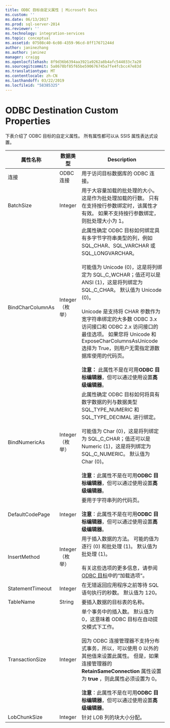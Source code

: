 ```yaml
---
title: ODBC 目标自定义属性 | Microsoft Docs
ms.custom: ''
ms.date: 06/13/2017
ms.prod: sql-server-2014
ms.reviewer: ''
ms.technology: integration-services
ms.topic: conceptual
ms.assetid: 07508c40-6c08-4359-96cd-8ff17671244d
author: janinezhang
ms.author: janinez
manager: craigg
ms.openlocfilehash: 8f9d36b6394aa3921a9262a8b4afc544033c7a20
ms.sourcegitcommit: 5a8678bf85f65be590676745a7fe4fcbcc47e83d
ms.translationtype: MT
ms.contentlocale: zh-CN
ms.lasthandoff: 03/22/2019
ms.locfileid: "58385325"
---
```

# <a name="odbc-destination-custom-properties"></a>ODBC Destination Custom Properties
  下表介绍了 ODBC 目标的自定义属性。 所有属性都可以从 SSIS 属性表达式设置。  
  
|属性名称|数据类型|Description|  
|-------------------|---------------|-----------------|  
|连接|ODBC 连接|用于访问目标数据库的 ODBC 连接。|  
|BatchSize|Integer|用于大容量加载的批处理的大小。 这是作为批处理加载的行数。 只有在支持按行参数绑定时，该属性才有效。 如果不支持按行参数绑定，则批处理大小为 1。|  
|BindCharColumnAs|Integer（枚举）|此属性确定 ODBC 目标如何绑定具有多字节字符串类型的列，例如 SQL_CHAR、SQL_VARCHAR 或 SQL_LONGVARCHAR。<br /><br /> 可能值为 Unicode (0)，这是将列绑定为 SQL_C_WCHAR；值还可以是 ANSI (1)，这是将列绑定为 SQL_C_CHAR。 默认值为 Unicode (0)。<br /><br /> Unicode 是支持将 CHAR 参数作为宽字符串绑定的大多数 ODBC 3.x 访问接口和 ODBC 2.x 访问接口的最佳选项。 如果您将 Unicode 和 ExposeCharColumnsAsUnicode 选择为 True，则用户无需指定源数据库使用的代码页。<br /><br /> **注意：** 此属性不是在可用**ODBC 目标编辑器**，但可以通过使用设置**高级编辑器**。|  
|BindNumericAs|Integer（枚举）|此属性确定 ODBC 目标如何将具有数字数据的列与数据类型 SQL_TYPE_NUMERIC 和 SQL_TYPE_DECIMAL 进行绑定。<br /><br /> 可能值为 Char (0)，这是将列绑定为 SQL_C_CHAR；值还可以是 Numeric (1)，这是将列绑定为 SQL_C_NUMERIC。 默认值为 Char (0)。<br /><br /> **注意**：此属性不是在可用**ODBC 目标编辑器**，但可以通过使用设置**高级编辑器**。|  
|DefaultCodePage|Integer|要用于字符串列的代码页。<br /><br /> **注意**：此属性不是在可用**ODBC 目标编辑器**，但可以通过使用设置**高级编辑器**。|  
|InsertMethod|Integer（枚举）|用于插入数据的方法。 可能的值为逐行 (0) 和批处理 (1)。 默认值为批处理 (1)。<br /><br /> 有关这些选项的更多信息，请参阅 [ODBC 目标](odbc-destination.md)中的“加载选项”。|  
|StatementTimeout|Integer|在无错返回应用程序之前等待 SQL 语句执行的秒数。 默认值为 120。|  
|TableName|String|要插入数据的目标表的名称。|  
|TransactionSize|Integer|单个事务中的插入数。 默认值为 0，这意味着 ODBC 目标在自动提交模式下工作。<br /><br /> 因为 ODBC 连接管理器不支持分布式事务，所以，可以使用 0 以外的其他值来设置此属性。 但是，如果连接管理器的 **RetainSameConnection** 属性设置为 **true** ，则此属性必须设置为 0。<br /><br /> **注意**：此属性不是在可用**ODBC 目标编辑器**，但可以通过使用设置**高级编辑器**。|  
|LobChunkSize|Integer|针对 LOB 列的块大小分配。|  
  
  
